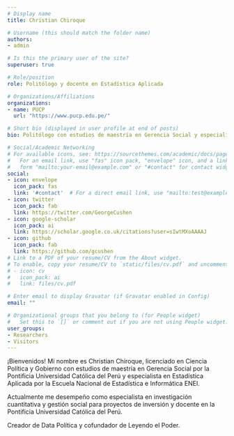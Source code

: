 ```yaml
---
# Display name
title: Christian Chiroque

# Username (this should match the folder name)
authors:
- admin

# Is this the primary user of the site?
superuser: true

# Role/position
role: Politólogo y docente en Estadística Aplicada

# Organizations/Affiliations
organizations:
- name: PUCP
  url: "https://www.pucp.edu.pe/"

# Short bio (displayed in user profile at end of posts)
bio: Politólogo con estudios de maestría en Gerencia Social y especialista de Estadística Aplicada.

# Social/Academic Networking
# For available icons, see: https://sourcethemes.com/academic/docs/page-builder/#icons
#   For an email link, use "fas" icon pack, "envelope" icon, and a link in the
#   form "mailto:your-email@example.com" or "#contact" for contact widget.
social:
- icon: envelope
  icon_pack: fas
  link: '#contact'  # For a direct email link, use "mailto:test@example.org".
- icon: twitter
  icon_pack: fab
  link: https://twitter.com/GeorgeCushen
- icon: google-scholar
  icon_pack: ai
  link: https://scholar.google.co.uk/citations?user=sIwtMXoAAAAJ
- icon: github
  icon_pack: fab
  link: https://github.com/gcushen
# Link to a PDF of your resume/CV from the About widget.
# To enable, copy your resume/CV to `static/files/cv.pdf` and uncomment the lines below.
# - icon: cv
#   icon_pack: ai
#   link: files/cv.pdf

# Enter email to display Gravatar (if Gravatar enabled in Config)
email: ""

# Organizational groups that you belong to (for People widget)
#   Set this to `[]` or comment out if you are not using People widget.
user_groups:
- Researchers
- Visitors
---
```


¡Bienvenidos! 
Mi nombre es Christian Chiroque, licenciado en Ciencia Política y Gobierno con estudios de maestría en Gerencia Social por la Pontificia Universidad Católica del Perú y especialista en Estadística Aplicada por la Escuela Nacional de Estadística e Informática ENEI. 

Actualmente me desempeño como especialista en investigación cuantitativa y gestión social para proyectos de inversión y docente en la Pontificia Universidad Católica del Perú.

Creador de Data Política y cofundador de Leyendo el Poder.

